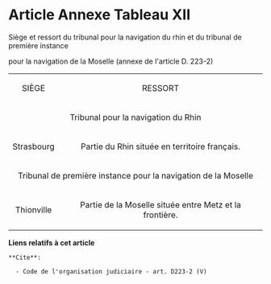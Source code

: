 # Article Annexe Tableau XII

Siège et ressort du tribunal pour la navigation du rhin et du tribunal de première instance

pour la navigation de la Moselle (annexe de l'article D. 223-2)

<table>
  <tbody>
    <tr>
      <td align="center">

SIÈGE 

</td>
      <td colspan="2" align="center">

RESSORT 

</td>
    </tr>
    <tr>
      <td align="center" colspan="2">

Tribunal pour la navigation du Rhin 

</td>
    </tr>
    <tr>
      <td align="center">

Strasbourg 

</td>
      <td align="center">

Partie du Rhin située en territoire français. 

</td>
    </tr>
    <tr>
      <td align="center" colspan="2">

Tribunal de première instance pour la navigation de la Moselle 

</td>
    </tr>
    <tr>
      <td align="center">

Thionville 

</td>
      <td align="center">

Partie de la Moselle située entre Metz et la frontière.

</td>
    </tr>
  </tbody>
</table>

**Liens relatifs à cet article**

	**Cite**:

	  - Code de l'organisation judiciaire - art. D223-2 (V)

